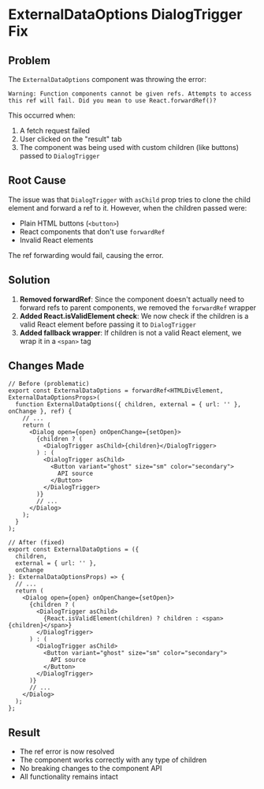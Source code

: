 # ExternalDataOptions DialogTrigger Fix

## Problem

The `ExternalDataOptions` component was throwing the error:

```
Warning: Function components cannot be given refs. Attempts to access this ref will fail. Did you mean to use React.forwardRef()?
```

This occurred when:

1. A fetch request failed
2. User clicked on the "result" tab
3. The component was being used with custom children (like buttons) passed to `DialogTrigger`

## Root Cause

The issue was that `DialogTrigger` with `asChild` prop tries to clone the child element and forward a ref to it. However, when the children passed were:

- Plain HTML buttons (`<button>`)
- React components that don't use `forwardRef`
- Invalid React elements

The ref forwarding would fail, causing the error.

## Solution

1. **Removed forwardRef**: Since the component doesn't actually need to forward refs to parent components, we removed the `forwardRef` wrapper
2. **Added React.isValidElement check**: We now check if the children is a valid React element before passing it to `DialogTrigger`
3. **Added fallback wrapper**: If children is not a valid React element, we wrap it in a `<span>` tag

## Changes Made

```tsx
// Before (problematic)
export const ExternalDataOptions = forwardRef<HTMLDivElement, ExternalDataOptionsProps>(
  function ExternalDataOptions({ children, external = { url: '' }, onChange }, ref) {
    // ...
    return (
      <Dialog open={open} onOpenChange={setOpen}>
        {children ? (
          <DialogTrigger asChild>{children}</DialogTrigger>
        ) : (
          <DialogTrigger asChild>
            <Button variant="ghost" size="sm" color="secondary">
              API source
            </Button>
          </DialogTrigger>
        )}
        // ...
      </Dialog>
    );
  }
);

// After (fixed)
export const ExternalDataOptions = ({
  children,
  external = { url: '' },
  onChange
}: ExternalDataOptionsProps) => {
  // ...
  return (
    <Dialog open={open} onOpenChange={setOpen}>
      {children ? (
        <DialogTrigger asChild>
          {React.isValidElement(children) ? children : <span>{children}</span>}
        </DialogTrigger>
      ) : (
        <DialogTrigger asChild>
          <Button variant="ghost" size="sm" color="secondary">
            API source
          </Button>
        </DialogTrigger>
      )}
      // ...
    </Dialog>
  );
};
```

## Result

- The ref error is now resolved
- The component works correctly with any type of children
- No breaking changes to the component API
- All functionality remains intact
